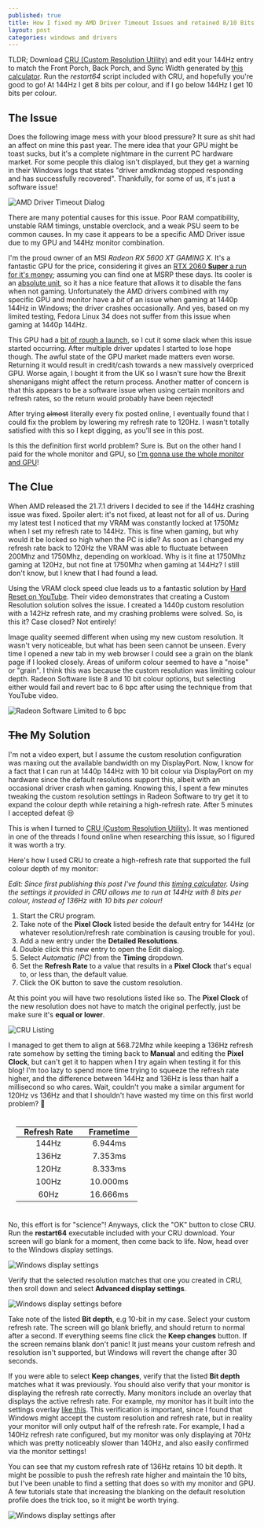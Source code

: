 ```yaml
---
published: true
title: How I fixed my AMD Driver Timeout Issues and retained 8/10 Bits per Color
layout: post
categories: windows amd drivers
---
```


TLDR; Download [CRU (Custom Resolution Utility)](https://www.techspot.com/downloads/7345-custom-resolution-utility.html) and edit your 144Hz entry to match the Front Porch, Back Porch, and Sync Width generated by [this calculator](https://tomverbeure.github.io/video_timings_calculator). Run the *restart64* script included with CRU, and hopefully you're good to go! At 144Hz I get 8 bits per colour, and if I go below 144Hz I get 10 bits per colour.

## The Issue

Does the following image mess with your blood pressure? It sure as shit had an
affect on mine this past year. The mere idea that your GPU might be toast sucks, but it's a complete nightmare in the current PC hardware market. For some people this dialog isn't displayed, but they
get a warning in their Windows logs that states "driver amdkmdag
stopped responding and has successfully recovered". Thankfully, for some of us,
it's just a software issue!

![AMD Driver Timeout Dialog](https://i.imgur.com/vMw4VvX.png)

There are many potential causes for this issue. Poor RAM compatibility,
unstable RAM timings, unstable overclock, and a weak PSU seem to be common
causes. In my case it appears to be a specific AMD Driver issue due to my GPU
and 144Hz monitor combination.

I'm the proud owner of an MSI *Radeon RX 5600 XT GAMING X*. It's a fantastic
GPU for the price, considering it gives an [RTX 2060 **Super** a run for it's money](https://www.youtube.com/watch?v=qKh-z-tLUxQ); assuming you can find one at MSRP these days. Its cooler is
an [absolute unit](https://knowyourmeme.com/memes/absolute-unit), so it has a
nice feature that allows it to disable the fans when not gaming. Unfortunately
the AMD drivers combined with my specific GPU and monitor have a *bit* of an
issue when gaming at 1440p 144Hz in Windows; the driver crashes occasionally.
And yes, based on my limited testing, Fedora Linux 34 does not suffer from this
issue when gaming at 1440p 144Hz.

This GPU had a [bit of rough a launch](https://www.techspot.com/news/85113-amd-recommends-radeon-rx-5600-xt-owners-update.html),
so I cut it some slack when this issue started occurring. After multiple driver
updates I started to lose hope though. The awful state of the GPU market made
matters even worse. Returning it would result in credit/cash towards a
new massively overpriced GPU. Worse again, I bought it from the UK so I wasn't
sure how the Brexit shenanigans might affect the return process. Another matter
of concern is that this appears to be a software issue when using certain
monitors and refresh rates, so the return would probably have been rejected!

After trying ~~almost~~ literally every fix posted online, I eventually
found that I could fix the problem by lowering my refresh rate to 120Hz. I
wasn't totally satisfied with this so I kept digging, as you'll see in this
post.

Is this the definition first world problem? Sure is. But on the other hand I
paid for the whole monitor and GPU, so
[I'm gonna use the whole monitor and GPU](https://www.reddit.com/r/pcmasterrace/search/?q=i%20paid%20for%20the&restrict_sr=1)!

## The Clue

When AMD released the 21.7.1 drivers I decided to see if the 144Hz crashing issue
was fixed. Spoiler alert: it's not fixed, at least not for all of us. During
my latest test I noticed that my VRAM was constantly locked at 1750Mz when I
set my refresh rate to 144Hz. This is fine when gaming, but why would it be
locked so high when the PC is idle? As soon as I changed my refresh rate back
to 120Hz the VRAM was able to fluctuate between 200Mhz and 1750Mhz, depending
on workload. Why is it fine at 1750Mhz gaming at 120Hz, but not fine at 1750Mhz
when gaming at 144Hz? I still don't know, but I knew that I had found a lead.

Using the VRAM clock speed clue leads us to a fantastic solution by
[Hard Reset on YouTube](https://www.youtube.com/watch?v=Td3mBgE1Dsc). Their
video demonstrates that creating a Custom Resolution solution solves the issue.
I created a 1440p custom resolution with a 142Hz refresh rate, and my crashing
problems were solved. So, is this it? Case closed? Not entirely!

Image quality seemed different when using my new custom resolution. It wasn't very
noticeable, but what has been seen cannot be unseen. Every time I opened a new
tab in my web browser I could see a grain on the blank page if I looked closely.
Areas of uniform colour seemed to have a "noise" or "grain". I think this was
because the custom resolution was limiting colour depth. Radeon Software liste
8 and 10 bit colour options, but selecting either would fail and revert bac
to 6 bpc after using the technique from that YouTube video.

![Radeon Software Limited to 6 bpc](/res/img/posts/2021-07-26-amd-driver-memory-lock-timeout/radeon-6bpc.png)

## ~~The~~ My Solution

I'm not a video expert, but I assume the custom resolution configuration was
maxing out the available bandwidth on my DisplayPort. Now, I know for a fact
that I can run at 1440p 144Hz with 10 bit colour via DisplayPort on my hardware
since the default resolutions support this, albeit with an occasional driver
crash when gaming. Knowing this, I spent a few minutes tweaking the custom
resolution settings in Radeon Software to try get it to expand the colour
depth while retaining a high-refresh rate. After 5 minutes I accepted
defeat 😢

This is when I turned to [CRU (Custom Resolution Utility)](https://www.techspot.com/downloads/7345-custom-resolution-utility.html).
It was mentioned in one of the threads I found online when researching this
issue, so I figured it was worth a try.

Here's how I used CRU to create a high-refresh rate that supported the full
colour depth of my monitor:

*Edit: Since first publishing this post I've found this [timing calculator](https://tomverbeure.github.io/video_timings_calculator). Using the settings it provided in CRU allows me to run at 144Hz with 8 bits per colour, instead of 136Hz with 10 bits per colour!*

1. Start the CRU program.
1. Take note of the **Pixel Clock** listed beside the default entry for 144Hz (or whatever resolution/refresh rate combination is causing trouble for you).
1. Add a new entry under the **Detailed Resolutions**.
1. Double click this new entry to open the Edit dialog.
1. Select *Automatic (PC)* from the **Timing** dropdown.
1. Set the **Refresh Rate** to a value that results in a **Pixel Clock** that's equal to, or less than, the default value.
1. Click the OK button to save the custom resolution.

At this point you will have two resolutions listed like so. The **Pixel Clock**
of the new resolution does not have to match the original perfectly, just be
make sure it's **equal or lower**.

![CRU Listing](/res/img/posts/2021-07-26-amd-driver-memory-lock-timeout/cru-list.png)

I managed to get them to align at 568.72Mhz while keeping a 136Hz refresh rate
somehow by setting the timing back to **Manual** and editing the
**Pixel Clock**, but can't get it to happen when I try again when testing it
for this blog! I'm too lazy to spend more time trying to squeeze the refresh
rate higher, and the difference between 144Hz and 136Hz is less than half a
millisecond so who cares. Wait, couldn't you make a similar argument for 120Hz
vs 136Hz and that I shouldn't have wasted my time on this first world problem? 🤔

<table style="text-align: center;margin: auto;padding: 1.5em 1em;">
  <thead>
    <tr>
      <th style="padding: 0 1em;">Refresh Rate</th>
      <th style="padding: 0 1em;">Frametime</th>
    </tr>
  </thead>
  <tbody>
    <tr>
      <td>144Hz</td>
      <td>6.944ms</td>
    </tr>
    <tr>
      <td>136Hz</td>
      <td>7.353ms</td>
    </tr>
    <tr>
      <td>120Hz</td>
      <td>8.333ms</td>
    </tr>
    <tr>
      <td>100Hz</td>
      <td>10.000ms</td>
    </tr>
    <tr>
      <td>60Hz</td>
      <td>16.666ms</td>
    </tr>
  </tbody>
</table>

No, this effort is for "science"! Anyways, click the "OK" button to close CRU.
Run the **restart64** executable included with your CRU download. Your screen
will go blank for a moment, then come back to life. Now, head over to the
Windows display settings.

![Windows display settings](/res/img/posts/2021-07-26-amd-driver-memory-lock-timeout/display-settings.png)

Verify that the selected resolution matches that one you created in CRU, then sroll down and select
**Advanced display settings**.

![Windows display settings before](/res/img/posts/2021-07-26-amd-driver-memory-lock-timeout/advanced-display-settings-before.png)

Take note of the listed **Bit depth**, e.g 10-bit in my case. Select your
custom refresh rate. The screen will go blank briefly, and should return
to normal after a second. If everything seems fine click the
**Keep changes** button. If the screen remains blank don't panic! It just
means your custom refresh and resolution isn't supported, but Windows will
revert the change after 30 seconds.

If you were able to select **Keep changes**, verify that the listed
**Bit depth** matches what it was previously. You should also verify that your
monitor is displaying the refresh rate correctly. Many monitors include an
overlay that displays the active refresh rate. For example, my monitor has it
built into the settings overlay [like this](https://www.tftcentral.co.uk/images/lg_27gl850/P1210225.JPG).
This verification is important, since I found that Windows might accept the
custom resolution and refresh rate, but in reality your monitor will only
output half of the refresh rate. For example, I had a 140Hz refresh rate
configured, but my monitor was only displaying at 70Hz which was pretty
noticeably slower than 140Hz, and also easily confirmed via the monitor
settings!

You can see that my custom refresh rate of 136Hz retains 10 bit depth. It
might be possible to push the refresh rate higher and maintain the 10 bits, but
I've been unable to find a setting that does so with my monitor and GPU. A few
tutorials state that increasing the blanking on the default resolution profile
does the trick too, so it might be worth trying.

![Windows display settings after](/res/img/posts/2021-07-26-amd-driver-memory-lock-timeout/advanced-display-settings-after.png)

